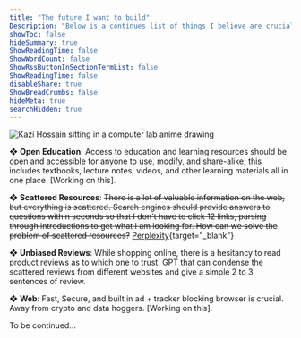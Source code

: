 ```yaml
---
title: "The future I want to build"
Description: "Below is a continues list of things I believe are crucial to build. "
showToc: false
hideSummary: true
ShowReadingTime: false
ShowWordCount: false
ShowRssButtonInSectionTermList: false
ShowReadingTime: false
disableShare: true
ShowBreadCrumbs: false
hideMeta: true
searchHidden: true
---
```


![Kazi Hossain sitting in a computer lab anime drawing](/pages/built.png)

❖ **Open Education**: Access to education and learning resources should be open and accessible for anyone to use, modify, and share-alike; this includes textbooks, lecture notes, videos, and other learning materials all in one place. [Working on this].

❖ **Scattered Resources**: ~~There is a lot of valuable information on the web, but everything is scattered. Search engines should provide answers to questions within seconds so that I don't have to click 12 links, parsing through introductions to get what I am looking for. How can we solve the problem of scattered resources?~~ [Perplexity](https://www.perplexity.ai/){target="_blank"}

❖ **Unbiased Reviews**: While shopping online, there is a hesitancy to read product reviews as to which one to trust. GPT that can condense the scattered reviews from different websites and give a simple 2 to 3 sentences of review. 

❖ **Web**: Fast, Secure, and built in ad + tracker blocking browser is crucial. Away from crypto and data hoggers. [Working on this].



To be continued...
